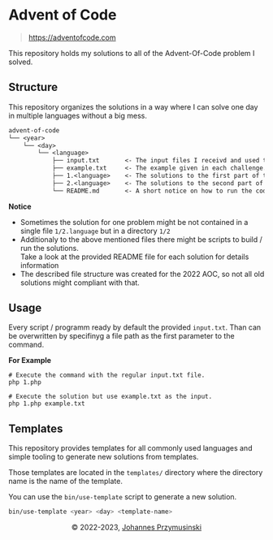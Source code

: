 # Advent of Code
> https://adventofcode.com

This repository holds my solutions to all of the Advent-Of-Code problem I solved.

## Structure

This repository organizes the solutions in a way where I can solve one day in multiple languages without a big mess.

```txt
advent-of-code
└── <year>
    └── <day>
        └── <language>
            ├── input.txt       <- The input files I receivd and used to run my code.
            ├── example.txt     <- The example given in each challenge.
            ├── 1.<language>    <- The solutions to the first part of the problem.
            ├── 2.<language>    <- The solutions to the second part of the problem.
            └── README.md       <- A short notice on how to run the code for this challenge.
```

**Notice**
- Sometimes the solution for one problem might be not contained in a single file `1/2.language` but in a directory `1/2`
- Additionaly to the above mentioned files there might be scripts to build / run the solutions.   
  Take a look at the provided README file for each solution for details information
- The described file structure was created for the 2022 AOC, so not all old solutions might compliant with that.

## Usage

Every script / programm ready by default the provided `input.txt`. Than can be overwritten by specifinyg a file path as the first parameter to the command.

**For Example**
```shell
# Execute the command with the regular input.txt file.
php 1.php

# Execute the solution but use example.txt as the input.
php 1.php example.txt
```

## Templates

This repository provides templates for all commonly used languages and simple tooling to generate new solutions from templates.

Those templates are located in the `templates/` directory where the directory name is the name of the template.

You can use the `bin/use-template` script to generate a new solution.

```bash
bin/use-template <year> <day> <template-name>
```

<div align=center>
    <span>&copy; 2022-2023, <a href="mailto:johannes@przymusinski.de">Johannes Przymusinski</a></span>
</div>